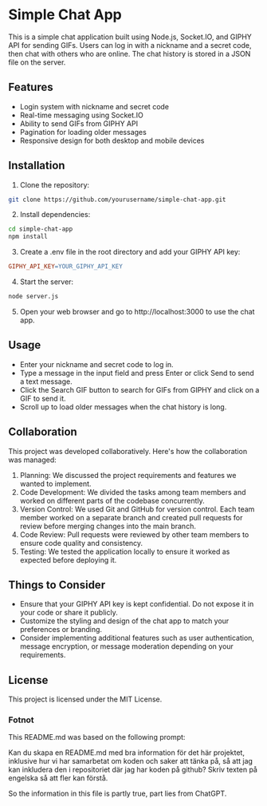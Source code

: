 # Simple Chat App
This is a simple chat application built using Node.js, Socket.IO, and GIPHY API for sending GIFs. Users can log in with a nickname and a secret code, then chat with others who are online. The chat history is stored in a JSON file on the server.

## Features
* Login system with nickname and secret code
* Real-time messaging using Socket.IO
* Ability to send GIFs from GIPHY API
* Pagination for loading older messages
* Responsive design for both desktop and mobile devices

## Installation

1. Clone the repository:
```bash
git clone https://github.com/yourusername/simple-chat-app.git
```

2. Install dependencies:
```bash
cd simple-chat-app
npm install
```

3. Create a .env file in the root directory and add your GIPHY API key:
```makefile
GIPHY_API_KEY=YOUR_GIPHY_API_KEY
```

4. Start the server:
```bash
node server.js
```

5. Open your web browser and go to http://localhost:3000 to use the chat app.

## Usage
* Enter your nickname and secret code to log in.
* Type a message in the input field and press Enter or click Send to send a text message.
* Click the Search GIF button to search for GIFs from GIPHY and click on a GIF to send it.
* Scroll up to load older messages when the chat history is long.
  
## Collaboration
This project was developed collaboratively. Here's how the collaboration was managed:

1. Planning: We discussed the project requirements and features we wanted to implement.
2. Code Development: We divided the tasks among team members and worked on different parts of the codebase concurrently.
3. Version Control: We used Git and GitHub for version control. Each team member worked on a separate branch and created pull requests for review before merging changes into the main branch.
4. Code Review: Pull requests were reviewed by other team members to ensure code quality and consistency.
5. Testing: We tested the application locally to ensure it worked as expected before deploying it.
   
## Things to Consider
* Ensure that your GIPHY API key is kept confidential. Do not expose it in your code or share it publicly.
* Customize the styling and design of the chat app to match your preferences or branding.
* Consider implementing additional features such as user authentication, message encryption, or message moderation depending on your requirements.

## License
This project is licensed under the MIT License.

### Fotnot
This README.md was based on the following prompt:

Kan du skapa en README.md med bra information för det här projektet, inklusive hur vi har samarbetat om koden och saker att tänka på, så att jag kan inkludera den i repositoriet där jag har koden på github? Skriv texten på engelska så att fler kan förstå.

So the information in this file is partly true, part lies from ChatGPT.
